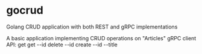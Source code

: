 # gocrud
Golang CRUD application with both REST and gRPC implementations

A basic application implementing CRUD operations on "Articles"
gRPC client API: get
get --id <id>
delete --id <id>
create --id <id> --title <title> --content <content>

REST API:
GET /articles
GET /articles/<id>
DELETE /articles/<id>
POST /articles - creates new article
PUT /articles - updates existing article
